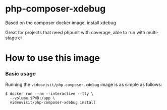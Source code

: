 # php-composer-xdebug

Based on the composer docker image, install xdebug

Great for projects that need phpunit with coverage, able to run with multi-stage ci


# How to use this image

### Basic usage

Running the `videovisit/php-composer-xdebug` image is as simple as follows:

```console
$ docker run --rm --interactive --tty \
  --volume $PWD:/app \
  videovisit/php-composer-xdebug install
```

